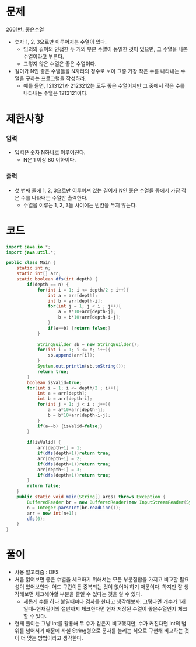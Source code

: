# 문제

[2661번: 좋은수열](https://www.acmicpc.net/problem/2661)

- 숫자 1, 2, 3으로만 이루어지는 수열이 있다.
    - 임의의 길이의 인접한 두 개의 부분 수열이 동일한 것이 있으면, 그 수열을 나쁜 수열이라고 부른다.
    - 그렇지 않은 수열은 좋은 수열이다.
- 길이가 N인 좋은 수열들을 N자리의 정수로 보아 그중 가장 작은 수를 나타내는 수열을 구하는 프로그램을 작성하라.
    - 예를 들면, 1213121과 2123212는 모두 좋은 수열이지만 그 중에서 작은 수를 나타내는 수열은 1213121이다.

# 제한사항

### 입력

- 입력은 숫자 N하나로 이루어진다.
    - N은 1 이상 80 이하이다.

### 출력

- 첫 번째 줄에 1, 2, 3으로만 이루어져 있는 길이가 N인 좋은 수열들 중에서 가장 작은 수를 나타내는 수열만 출력한다.
    - 수열을 이루는 1, 2, 3들 사이에는 빈칸을 두지 않는다.

# 코드

```java
import java.io.*;
import java.util.*;

public class Main {
	static int n;
	static int[] arr;
	static boolean dfs(int depth) {
		if(depth == n) {
			for(int i = 1; i <= depth/2 ; i++){
				int a = arr[depth];
				int b = arr[depth-i];
				for(int j = 1; j < i ; j++){
					a = a*10+arr[depth-j];
					b = b*10+arr[depth-i-j];
				}
				if(a==b) {return false;}
			}
			
			StringBuilder sb = new StringBuilder();
			for(int i = 1; i <= n; i++){
				sb.append(arr[i]);
			}
			System.out.println(sb.toString());
			return true;
		}
		boolean isValid=true;
		for(int i = 1; i <= depth/2 ; i++){
			int a = arr[depth];
			int b = arr[depth-i];
			for(int j = 1; j < i ; j++){
				a = a*10+arr[depth-j];
				b = b*10+arr[depth-i-j];
			}
			if(a==b) {isValid=false;}
		}
		
		if(isValid) {
			arr[depth+1] = 1;
			if(dfs(depth+1))return true;
			arr[depth+1] = 2;
			if(dfs(depth+1))return true;
			arr[depth+1] = 3;
			if(dfs(depth+1))return true;
		}
		return false;
	}
	public static void main(String[] args) throws Exception {
		BufferedReader br = new BufferedReader(new InputStreamReader(System.in));
		n = Integer.parseInt(br.readLine());
		arr = new int[n+1];
		dfs(0);
	}
}
```

# 풀이

- 사용 알고리즘 : DFS
- 처음 읽어보면 좋은 수열을 체크하기 위해서는 모든 부분집합을 가지고 비교할 필요성이 있어보인다. 어드 구간이든 중복되는 것이 없어야 하기 때문이다. 하지만 잘 생각해보면 체크해야할 부분을 줄일 수 있다는 것을 알 수 있다.
    - 새롭게 수를 하나 붙일때마다 검사를 한다고 생각해보자. 그렇다면 개수가 1개일때~현재길이의 절반까지 체크한다면 현재 저장된 수열이 좋은수열인지 체크할 수 있다.
- 현재 풀이는 그냥 int를 활용해 두 수가 같은지 비교했지만, 수가 커진다면 int의 범위를 넘어서기 때문에 사실 String형으로 문자를 늘리는 식으로 구현해 비교하는 것이 더 맞는 방법이라고 생각한다.
